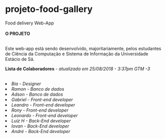 # projeto-food-gallery
Food delivery Web-App<br><br>
<b>O PROJETO</b><br><br>
<p>Este web-app está sendo desenvolvido, majoritariamente, pelos estudantes de Ciência da Computação e Sistema de Informação da Universidade Estácio de Sá.
</p>
<p><b>Lista de Colaboradores</b> - <i>atualizada em 25/08/2018 - 3:37pm GTM -3<i></p><br>

<li>Bia - Designer</li>
<li>Ramon - Banco de dados</li>
<li>Adson - Banco de dados</li> 
<li>Gabriel - Front-end developer</li>
<li>Leandro - Front-end developer</li>
<li>Rony    - Front-end developer</li>
<li>Leonardo - Front-end developer</li>
<li>Luiz H - Back-End developer</li>
<li>Iovan  - Back-End developer</li>
<li>André  - Back-End developer</li>

